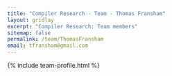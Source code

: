 ```yaml
---
title: "Compiler Research - Team - Thomas Fransham"
layout: gridlay
excerpt: "Compiler Research: Team members"
sitemap: false
permalink: /team/ThomasFransham
email: tfransham@gmail.com
---
```


{% include team-profile.html %}
